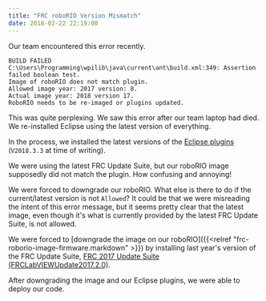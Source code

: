 ```yaml
---
title: "FRC roboRIO Version Mismatch"
date: 2018-02-22 22:19:00
---
```


Our team encountered this error recently.

```
BUILD FAILED
C:\Users\Programming\wpilib\java\current\ant\build.xml:349: Assertion failed boolean test.
Image of roboRIO does not match plugin.
Allowed image year: 2017 version: 8.
Actual image year: 2018 version 17.
RoboRIO needs to be re-imaged or plugins updated.
```

This was quite perplexing. We saw this error after our team laptop had died. We re-installed Eclipse using the latest version of everything.

In the process, we installed the latest versions of the [Eclipse plugins](http://first.wpi.edu/FRC/roborio/release/) (`V2018.3.3` at time of writing).

We were using the latest FRC Update Suite, but our roboRIO image supposedly did not match the plugin. How confusing and annoying!

We were forced to downgrade our roboRIO. What else is there to do if the current/latest version is not `Allowed`? It could be that we were misreading the intent of this error message, but it seems pretty clear that the latest image, even though it's what is currently provided by the latest FRC Update Suite, is not allowed.

We were forced to [downgrade the image on our roboRIO]({{<relref "frc-roborio-image-firmware.markdown" >}}) by installing last year's version of the FRC Update Suite, [FRC 2017 Update Suite (FRCLabVIEWUpdate2017.2.0)](http://www.ni.com/download/first-robotics-software-2017/6492/en).

After downgrading the image and our Eclipse plugins, we were able to deploy our code.

